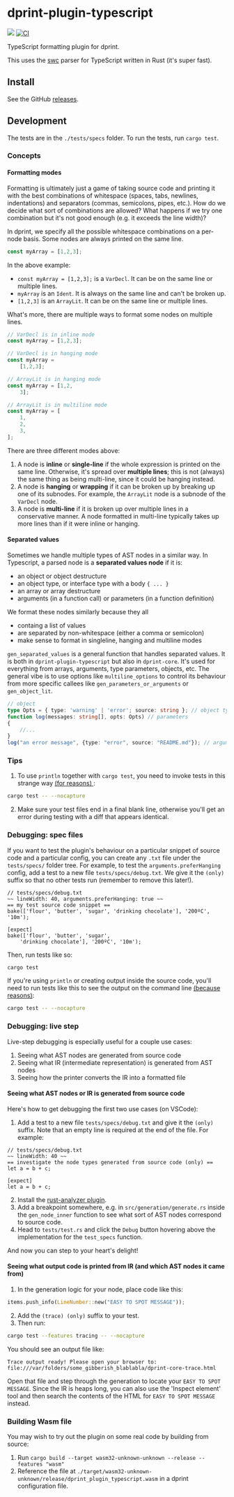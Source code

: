 # dprint-plugin-typescript

[![](https://img.shields.io/crates/v/dprint-plugin-typescript.svg)](https://crates.io/crates/dprint-plugin-typescript) [![CI](https://github.com/dprint/dprint-plugin-typescript/workflows/CI/badge.svg)](https://github.com/dprint/dprint-plugin-typescript/actions?query=workflow%3ACI)

TypeScript formatting plugin for dprint.

This uses the [swc](https://github.com/swc-project/swc) parser for TypeScript written in Rust (it's super fast).

## Install

See the GitHub [releases](https://github.com/dprint/dprint-plugin-typescript/releases).

## Development

The tests are in the `./tests/specs` folder. To run the tests, run `cargo test`.

### Concepts

#### Formatting modes

Formatting is ultimately just a game of taking source code and printing it with the best combinations of whitespace (spaces, tabs, newlines, indentations) and separators (commas, semicolons, pipes, etc.). How do we decide what sort of combinations are allowed? What happens if we try one combination but it's not good enough (e.g. it exceeds the line width)?

In dprint, we specify all the possible whitespace combinations on a per-node basis. Some nodes are always printed on the same line.

```typescript
const myArray = [1,2,3];
```

In the above example:
- `const myArray = [1,2,3];` is a `VarDecl`. It can be on the same line or multiple lines.
- `myArray` is an `Ident`. It is always on the same line and can't be broken up.
- `[1,2,3]` is an `ArrayLit`. It can be on the same line or multiple lines.

What's more, there are multiple ways to format some nodes on multiple lines.

```typescript
// VarDecl is in inline mode
const myArray = [1,2,3];

// VarDecl is in hanging mode
const myArray =
    [1,2,3];

// ArrayLit is in hanging mode
const myArray = [1,2,
    3];

// ArrayLit is in multiline mode
const myArray = [
    1,
    2,
    3,
];
```

There are three different modes above:
1. A node is **inline** or **single-line** if the whole expression is printed on the same line. Otherwise, it's spread over **multiple lines**; this is not (always) the same thing as being multi-line, since it could be hanging instead.
2. A node is **hanging** or **wrapping** if it can be broken up by breaking up one of its subnodes. For example, the `ArrayLit` node is a subnode of the `VarDecl` node.
3. A node is **multi-line** if it is broken up over multiple lines in a conservative manner. A node formatted in multi-line typically takes up more lines than if it were inline or hanging.

#### Separated values

Sometimes we handle multiple types of AST nodes in a similar way. In Typescript, a parsed node is a **separated values node** if it is:
- an object or object destructure
- an object type, or interface type with a body `{ ... }`
- an array or array destructure
- arguments (in a function call) or parameters (in a function definition)

We format these nodes similarly because they all
- containg a list of values
- are separated by non-whitespace (either a comma or semicolon)
- make sense to format in singleline, hanging and multiline modes

`gen_separated_values` is a general function that handles separated values. It is both in `dprint-plugin-typescript` but also in `dprint-core`. It's used for everything from arrays, arguments, type parameters, objects, etc. The general vibe is to use options like `multiline_options` to control its behaviour from more specific callees like `gen_parameters_or_arguments` or `gen_object_lit`.

```typescript
// object 
type Opts = { type: 'warning' | 'error'; source: string }; // object type
function log(messages: string[], opts: Opts) // parameters
{
    //...
}
log("an error message", {type: "error", source: "README.md"}); // arguments containing an object
```


### Tips

1. To use `println` together with `cargo test`, you need to invoke tests in this strange way [ (for reasons) ](https://github.com/rust-lang/cargo/issues/296):

```sh
cargo test -- --nocapture
```

2. Make sure your test files end in a final blank line, otherwise you'll get an error during testing with a diff that appears identical.

### Debugging: spec files

If you want to test the plugin's behaviour on a particular snippet of source code and a particular config, you can create any `.txt` file under the `tests/specs/` folder tree. For example, to test the `arguments.preferHanging` config, add a test to a new file `tests/specs/debug.txt`. We give it the `(only)` suffix so that no other tests run (remember to remove this later!).

```
// tests/specs/debug.txt
~~ lineWidth: 40, arguments.preferHanging: true ~~
== my test source code snippet ==
bake(['flour', 'butter', 'sugar', 'drinking chocolate'], '200ºC', '10m');

[expect]
bake(['flour', 'butter', 'sugar',
    'drinking chocolate'], '200ºC', '10m');

```

Then, run tests like so:

```sh
cargo test
```

If you're using `println` or creating output inside the source code, you'll need to run tests like this to see the output on the command line [(because reasons)](https://github.com/rust-lang/cargo/issues/296):

```sh
cargo test -- --nocapture
```

### Debugging: live step

Live-step debugging is especially useful for a couple use cases:
1. Seeing what AST nodes are generated from source code
2. Seeing what IR (intermediate representation) is generated from AST nodes
2. Seeing how the printer converts the IR into a formatted file

#### Seeing what AST nodes or IR is generated from source code

Here's how to get debugging the first two use cases (on VSCode):

1. Add a test to a new file `tests/specs/debug.txt` and give it the `(only)` suffix. Note that an empty line is required at the end of the file. For example:

```
// tests/specs/debug.txt
~~ lineWidth: 40 ~~
== investigate the node types generated from source code (only) ==
let a = b + c;

[expect]
let a = b + c;

```

2. Install the [rust-analyzer plugin](https://marketplace.visualstudio.com/items?itemName=rust-lang.rust-analyzer).
3. Add a breakpoint somewhere, e.g. in `src/generation/generate.rs` inside the `gen_node_inner` function to see what sort of AST nodes correspond to source code.
4. Head to `tests/test.rs` and click the `Debug` button hovering above the implementation for the `test_specs` function.

And now you can step to your heart's delight!

#### Seeing what output code is printed from IR (and which AST nodes it came from)

1. In the generation logic for your node, place code like this:

```rust
items.push_info(LineNumber::new("EASY TO SPOT MESSAGE"));
```

2. Add the `(trace) (only)` suffix to your test.
3. Then run:

```sh
cargo test --features tracing -- --nocapture
```

You should see an output file like:

```
Trace output ready! Please open your browser to: file:///var/folders/some_gibberish_blablabla/dprint-core-trace.html
```

Open that file and step through the generation to locate your `EASY TO SPOT MESSAGE`. Since the IR is heaps long, you can also use the 'Inspect element' tool and then search the contents of the HTML for `EASY TO SPOT MESSAGE` instead.

### Building Wasm file

You may wish to try out the plugin on some real code by building from source:

1. Run `cargo build --target wasm32-unknown-unknown --release --features "wasm"`
1. Reference the file at `./target/wasm32-unknown-unknown/release/dprint_plugin_typescript.wasm` in a dprint configuration file.
